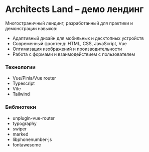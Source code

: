# Architects Land – демо лендинг

Многостраничный лендинг, разработанный для практики и демонстрации навыков:  
- Адаптивный дизайн для мобильных и десктопных устройств  
- Современный фронтенд: HTML, CSS, JavaScript, Vue
- Оптимизация изображений и производительности  
- Работа с формами и взаимодействием с пользователем  

### Технологии

- Vue/Pinia/Vue router
- Typescript
- Vite
- Tailwind

### Библиотеки

- unplugin-vue-router
- typography
- swiper
- marked
- libphonenumber-js
- fontawesome
